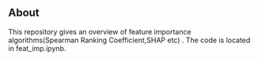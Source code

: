 ## About
This repository gives an overview of feature importance algorithms(Spearman Ranking Coefficient,SHAP etc) . The code is located in feat_imp.ipynb. 


